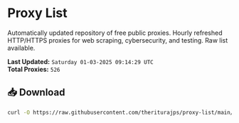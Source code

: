 # Proxy List

Automatically updated repository of free public proxies. Hourly refreshed HTTP/HTTPS proxies for web scraping, cybersecurity, and testing. Raw list available.

**Last Updated:** `Saturday 01-03-2025 09:14:29 UTC`  
**Total Proxies:** `526`

## 📥 Download
```bash
curl -O https://raw.githubusercontent.com/theriturajps/proxy-list/main/proxies.txt
